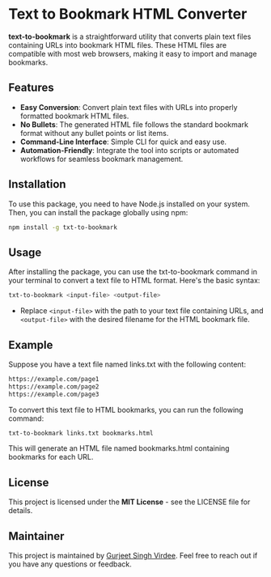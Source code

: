 # Text to Bookmark HTML Converter

**text-to-bookmark** is a straightforward utility that converts plain text files containing URLs into bookmark HTML files. These HTML files are compatible with most web browsers, making it easy to import and manage bookmarks.

## Features

- **Easy Conversion**: Convert plain text files with URLs into properly formatted bookmark HTML files.
- **No Bullets**: The generated HTML file follows the standard bookmark format without any bullet points or list items.
- **Command-Line Interface**: Simple CLI for quick and easy use.
- **Automation-Friendly**: Integrate the tool into scripts or automated workflows for seamless bookmark management.

## Installation

To use this package, you need to have Node.js installed on your system. Then, you can install the package globally using npm:

```bash
npm install -g txt-to-bookmark
```

## Usage

After installing the package, you can use the txt-to-bookmark command in your terminal to convert a text file to HTML format. Here's the basic syntax:

```bash
txt-to-bookmark <input-file> <output-file>
```

- Replace `<input-file>` with the path to your text file containing URLs, and `<output-file>` with the desired filename for the HTML bookmark file.

## Example

Suppose you have a text file named links.txt with the following content:

```html
https://example.com/page1
https://example.com/page2
https://example.com/page3
```

To convert this text file to HTML bookmarks, you can run the following command:

```bash
txt-to-bookmark links.txt bookmarks.html
```

This will generate an HTML file named bookmarks.html containing bookmarks for each URL.

## License

This project is licensed under the **MIT License** - see the LICENSE file for details.

## Maintainer

This project is maintained by [Gurjeet Singh Virdee](mailto:gurjeetsinghvirdee@gmail.com). Feel free to reach out if you have any questions or feedback.
